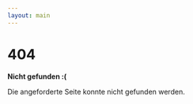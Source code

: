 ```yaml
---
layout: main
---
```

# 404

**Nicht gefunden :(**

Die angeforderte Seite konnte nicht gefunden werden.
